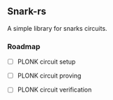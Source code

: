 ## Snark-rs

A simple library for snarks circuits.

### Roadmap

- [ ] PLONK circuit setup
- [ ] PLONK circuit proving
- [ ] PLONK circuit verification

